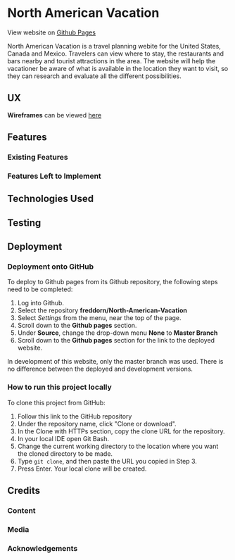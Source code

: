 # North American Vacation

View website on [Github Pages](https://freddorn.github.io/North-American-Vacation/)

North American Vacation is a travel planning webite for the United States, Canada and Mexico. Travelers can view where to stay,
the restaurants and bars nearby and tourist attractions in the area. The website will help the vacationer be aware of what is
available in the location they want to visit, so they can research and evaluate all the different possibilities.



 
## UX
 



**Wireframes** can be viewed [here](https://github.com/freddorn/north-american-vacation/tree/master/assets/mockups)

## Features


 
### Existing Features




### Features Left to Implement


## Technologies Used



## Testing



## Deployment

### Deployment onto GitHub

To deploy to Github pages from its Github repository, the following steps need to be completed:

1. Log into Github.
2. Select the repository **freddorn/North-American-Vacation**
3. Select *Settings* from the menu, near the top of the page.
4. Scroll down to the **Github pages** section.
5. Under **Source**, change the drop-down menu **None** to **Master Branch**
6. Scroll down to the **Github pages** section for the link to the deployed website.

In development of this website, only the master branch was used. There is no difference between the deployed and development versions.



### How to run this project locally

To clone this project from GitHub:

1. Follow this link to the GitHub repository
2. Under the repository name, click "Clone or download".
3. In the Clone with HTTPs section, copy the clone URL for the repository. 
4. In your local IDE open Git Bash.
5. Change the current working directory to the location where you want the cloned directory to be made.
6. Type ```git clone```, and then paste the URL you copied in Step 3.
7. Press Enter. Your local clone will be created.


## Credits

### Content


### Media


### Acknowledgements

